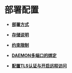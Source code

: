 # 部署配置<a name="ZH-CN_TOPIC_0184808042"></a>

-   **[部署方式](部署方式.md)**  

-   **[存储说明](存储说明.md)**  

-   **[约束限制](约束限制.md)**  

-   **[DAEMON多端口的绑定](DAEMON多端口的绑定.md)**  

-   **[配置TLS认证与开启远程访问](配置TLS认证与开启远程访问.md)**  


